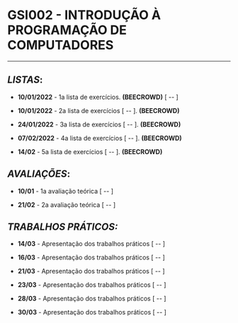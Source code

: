 # GSI002 - INTRODUÇÃO À PROGRAMAÇÃO DE COMPUTADORES
---
## ***LISTAS***:

  - **10/01/2022** - 1a lista de exercícios. **(BEECROWD)** [ -- ]

  - **10/01/2022** - 2a lista de exercícios [ -- ]. **(BEECROWD)**

  - **24/01/2022** - 3a lista de exercícios [ -- ]. **(BEECROWD)**

  - **07/02/2022** - 4a lista de exercícios [ -- ]. **(BEECROWD)**

  - **14/02** - 5a lista de exercícios [ -- ]. **(BEECROWD)**

## ***AVALIAÇÕES***:

  - **10/01** - 1a avaliação teórica [ -- ]

  - **21/02** - 2a avaliação teórica [ -- ]

## ***TRABALHOS PRÁTICOS:***

  - **14/03** - Apresentação dos trabalhos práticos [ -- ]

  - **16/03** - Apresentação dos trabalhos práticos [ -- ]

  - **21/03** - Apresentação dos trabalhos práticos [ -- ]

  - **23/03** - Apresentação dos trabalhos práticos [ -- ]

  - **28/03** - Apresentação dos trabalhos práticos [ -- ]

  - **30/03** - Apresentação dos trabalhos práticos [ -- ]